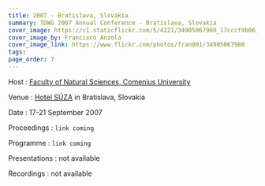 ```yaml
---
title: 2007 - Bratislava, Slovakia
summary: TDWG 2007 Annual Conference - Bratislava, Slovakia
cover_image: https://c1.staticflickr.com/5/4221/34905067980_17cccf9b06_b.jpg
cover_image_by: Francisco Anzola
cover_image_link: https://www.flickr.com/photos/fran001/34905067980
tags: 
page_order: 7
---
```


Host
: [Faculty of Natural Sciences, Comenius University](https://fns.uniba.sk/en/)

Venue
: [Hotel SÚZA](http://www.suza.sk/) in Bratislava, Slovakia

Date
: 17-21 September 2007

Proceedings
: `link coming`

Programme
: `link coming`

Presentations
: not available

Recordings
: not available
